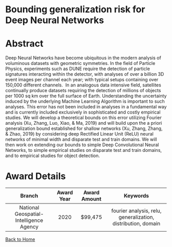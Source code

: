 
Bounding generalization risk for Deep Neural Networks
=====================================================

# Abstract


Deep Neural Networks have become ubiquitous in the modern analysis of voluminous datasets with geometric symmetries. In the field of Particle Physics, experiments such as DUNE require the detection of particle signatures interacting within the detector, with analyses of over a billion 3D event images per channel each year; with typical setups containing over 150,000 different channels.  In an analogous data intensive field, satellites continually produce datasets requiring the detection of millions of objects per 1000 sq km over the full surface of Earth. Understanding the uncertainty induced by the underlying Machine Learning Algorithm is important to such analyses. This error has not been included in analyses in a fundamental way and is currently included exclusively in sophisticated and costly empirical studies. We will develop a theoretical bounds on this error utilizing Fourier analysis (Xu, Zhang, Luo, Xiao, & Ma, 2019) and will build upon the a priori generalization bound established for shallow networks (Xu, Zhang, Zhang, & Zhao, 2019) by considering deep Rectified Linear Unit (ReLU) neural networks of minimal width and disparate test and train domains. We will then work on extending our bounds to simple Deep Convolutional Neural Networks, to simple empirical studies on disparate test and train domains, and to empirical studies for object detection.  

# Award Details

|Branch|Award Year|Award Amount|Keywords|
| :---: | :---: | :---: | :---: |
|National Geospatial-Intelligence Agency|2020|$99,475|fourier analysis, relu, generalization, distribution, domain|
  
  


[Back to Home](https://github.com/chrischow/dod_sbir_awards/Reports/DJ/#1851)